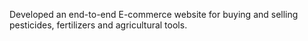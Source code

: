 Developed an end-to-end E-commerce website for buying and selling pesticides, fertilizers and agricultural tools.

